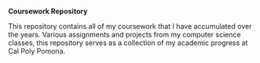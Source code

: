 **Coursework Repository**

This repository contains all of my coursework that I have accumulated over the years. Various assignments and projects from my computer science classes, this repository serves as a collection of my academic progress at Cal Poly Pomona.
